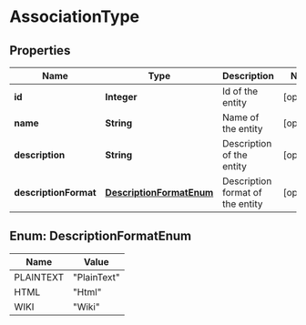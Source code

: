 

# AssociationType

## Properties

Name | Type | Description | Notes
------------ | ------------- | ------------- | -------------
**id** | **Integer** | Id of the entity |  [optional]
**name** | **String** | Name of the entity |  [optional]
**description** | **String** | Description of the entity |  [optional]
**descriptionFormat** | [**DescriptionFormatEnum**](#DescriptionFormatEnum) | Description format of the entity |  [optional]



## Enum: DescriptionFormatEnum

Name | Value
---- | -----
PLAINTEXT | &quot;PlainText&quot;
HTML | &quot;Html&quot;
WIKI | &quot;Wiki&quot;



